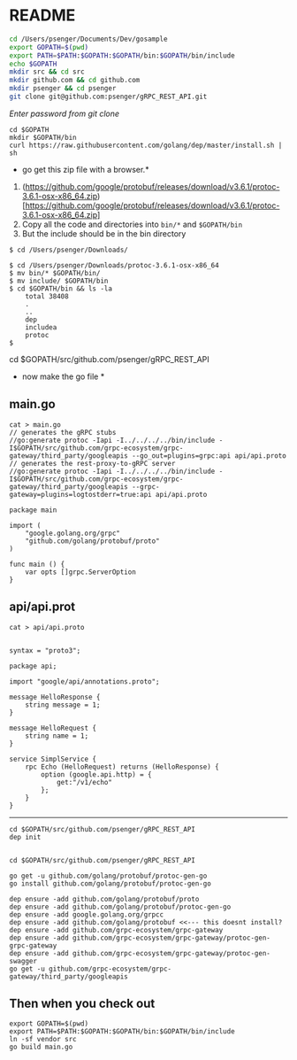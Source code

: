 # README

```bash
cd /Users/psenger/Documents/Dev/gosample
export GOPATH=$(pwd)
export PATH=$PATH:$GOPATH:$GOPATH/bin:$GOPATH/bin/include
echo $GOPATH
mkdir src && cd src
mkdir github.com && cd github.com
mkdir psenger && cd psenger
git clone git@github.com:psenger/gRPC_REST_API.git
```

_Enter password from *git clone*_

```
cd $GOPATH
mkdir $GOPATH/bin
curl https://raw.githubusercontent.com/golang/dep/master/install.sh | sh
```

* go get this zip file with a browser.*
1. (https://github.com/google/protobuf/releases/download/v3.6.1/protoc-3.6.1-osx-x86_64.zip)[https://github.com/google/protobuf/releases/download/v3.6.1/protoc-3.6.1-osx-x86_64.zip]
2. Copy all the code and directories into ```bin/*``` and ```$GOPATH/bin```
3. But the include should be in the bin directory

```
$ cd /Users/psenger/Downloads/

$ cd /Users/psenger/Downloads/protoc-3.6.1-osx-x86_64
$ mv bin/* $GOPATH/bin/
$ mv include/ $GOPATH/bin
$ cd $GOPATH/bin && ls -la
    total 38408
    .
    ..
    dep
    includea
    protoc
$

```

cd $GOPATH/src/github.com/psenger/gRPC_REST_API

* now make the go file *

main.go
----
```
cat > main.go
// generates the gRPC stubs
//go:generate protoc -Iapi -I../../../../bin/include -I$GOPATH/src/github.com/grpc-ecosystem/grpc-gateway/third_party/googleapis --go_out=plugins=grpc:api api/api.proto
// generates the rest-proxy-to-gRPC server
//go:generate protoc -Iapi -I../../../../bin/include -I$GOPATH/src/github.com/grpc-ecosystem/grpc-gateway/third_party/googleapis --grpc-gateway=plugins=logtostderr=true:api api/api.proto

package main

import (
	"google.golang.org/grpc"
	"github.com/golang/protobuf/proto"
)

func main () {
	var opts []grpc.ServerOption
}

```

api/api.prot
----
```
cat > api/api.proto
 

syntax = "proto3";

package api;

import "google/api/annotations.proto";

message HelloResponse {
    string message = 1;
}

message HelloRequest {
    string name = 1;
}

service SimplService {
    rpc Echo (HelloRequest) returns (HelloResponse) {
        option (google.api.http) = {
            get:"/v1/echo"
        };
    }
}
```

----

```
cd $GOPATH/src/github.com/psenger/gRPC_REST_API
dep init


cd $GOPATH/src/github.com/psenger/gRPC_REST_API

go get -u github.com/golang/protobuf/protoc-gen-go
go install github.com/golang/protobuf/protoc-gen-go

dep ensure -add github.com/golang/protobuf/proto
dep ensure -add github.com/golang/protobuf/protoc-gen-go
dep ensure -add google.golang.org/grpcc
dep ensure -add github.com/golang/protobuf <<--- this doesnt install?
dep ensure -add github.com/grpc-ecosystem/grpc-gateway
dep ensure -add github.com/grpc-ecosystem/grpc-gateway/protoc-gen-grpc-gateway
dep ensure -add github.com/grpc-ecosystem/grpc-gateway/protoc-gen-swagger
go get -u github.com/grpc-ecosystem/grpc-gateway/third_party/googleapis
```

## Then when you check out

```
export GOPATH=$(pwd)
export PATH=$PATH:$GOPATH:$GOPATH/bin:$GOPATH/bin/include
ln -sf vendor src
go build main.go
```
